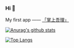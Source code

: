 ### Hi 👋

My first app —— [「掌上吾理」](https://www.coolapk.com/apk/285768)

[![Anurag's github stats](https://github-readme-stats.vercel.app/api?username=FeliksLv01&show_icons=true&theme=dark)](https://github.com/FeliksLv01)

[![Top Langs](https://github-readme-stats.vercel.app/api/top-langs/?username=FeliksLv01&layout=compact&langs_count=10)](https://github.com/FeliksLv01)
